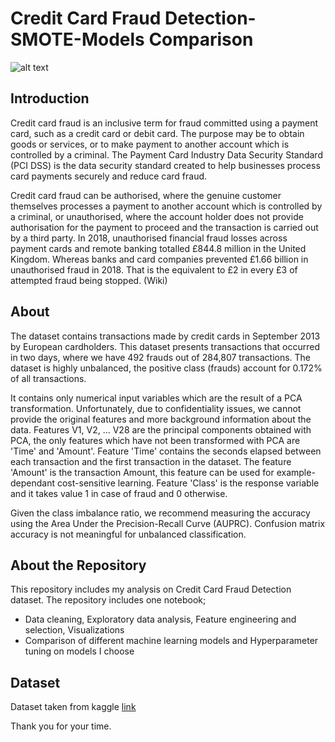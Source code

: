 
# Credit Card Fraud Detection-SMOTE-Models Comparison

![alt text](https://www.google.com/url?sa=i&url=https%3A%2F%2Fensarbayhan.medium.com%2Fmakina-%25C3%25B6%25C4%259Frenmesi-y%25C3%25B6ntemleri-ile-kredi-kart%25C4%25B1-doland%25C4%25B1r%25C4%25B1c%25C4%25B1l%25C4%25B1%25C4%259F%25C4%25B1-tespiti-34e7e0149ec6&psig=AOvVaw2VwrejHyHEwwxFVC8xkklI&ust=1643365288571000&source=images&cd=vfe&ved=0CAsQjRxqFwoTCNjt8Kfo0fUCFQAAAAAdAAAAABAD)


## Introduction

Credit card fraud is an inclusive term for fraud committed using a payment card, such as a credit card or debit card. The purpose may be to obtain goods or services, or to make payment to another account which is controlled by a criminal. The Payment Card Industry Data Security Standard (PCI DSS) is the data security standard created to help businesses process card payments securely and reduce card fraud.

Credit card fraud can be authorised, where the genuine customer themselves processes a payment to another account which is controlled by a criminal, or unauthorised, where the account holder does not provide authorisation for the payment to proceed and the transaction is carried out by a third party. In 2018, unauthorised financial fraud losses across payment cards and remote banking totalled £844.8 million in the United Kingdom. Whereas banks and card companies prevented £1.66 billion in unauthorised fraud in 2018. That is the equivalent to £2 in every £3 of attempted fraud being stopped. (Wiki)

## About

The dataset contains transactions made by credit cards in September 2013 by European cardholders. This dataset presents transactions that occurred in two days, where we have 492 frauds out of 284,807 transactions. The dataset is highly unbalanced, the positive class (frauds) account for 0.172% of all transactions.

It contains only numerical input variables which are the result of a PCA transformation. Unfortunately, due to confidentiality issues, we cannot provide the original features and more background information about the data. Features V1, V2, … V28 are the principal components obtained with PCA, the only features which have not been transformed with PCA are 'Time' and 'Amount'. Feature 'Time' contains the seconds elapsed between each transaction and the first transaction in the dataset. The feature 'Amount' is the transaction Amount, this feature can be used for example-dependant cost-sensitive learning. Feature 'Class' is the response variable and it takes value 1 in case of fraud and 0 otherwise.

Given the class imbalance ratio, we recommend measuring the accuracy using the Area Under the Precision-Recall Curve (AUPRC). Confusion matrix accuracy is not meaningful for unbalanced classification.

## About the Repository

This repository includes my analysis on Credit Card Fraud Detection dataset. The repository includes one notebook;

* Data cleaning, Exploratory data analysis, Feature engineering and selection, Visualizations
* Comparison of different machine learning models and Hyperparameter tuning on models I choose

## Dataset

Dataset taken from kaggle [link](https://www.kaggle.com/mlg-ulb/creditcardfraud)

Thank you for your time.



  
